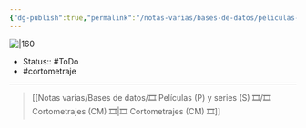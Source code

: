 ```yaml
---
{"dg-publish":true,"permalink":"/notas-varias/bases-de-datos/peliculas-p-y-series-s/cm-paperman/"}
---
```



![|160](https://m.media-amazon.com/images/M/MV5BMTM4ODg0MzM0MV5BMl5BanBnXkFtZTcwNDY2MTc3Nw@@._V1_SX300.jpg)

- Status:: #ToDo 
- #cortometraje 

---

> [[Notas varias/Bases de datos/🎞️ Películas (P) y series (S) 🎞️/🎞️ Cortometrajes (CM) 🎞️\|🎞️ Cortometrajes (CM) 🎞️]]
